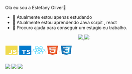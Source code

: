 Ola eu sou a Estefany Oliver👋

- 🔭 Atualmente estou apenas estudando
- 🌱 Atualmente estou aprendendo Java scrpit , react
- 🤔 Procuro ajuda para conseguir um estagio eu trabalho.



<div align="center">
  <a href="https://www.linkedin.com/in/estefany-oliveira-587003220/?lipi=urn%3Ali%3Apage%3Ad_flagship3_feed%3BkP2ysx4dQei0N2v%2B5l0zhw%3D%3D">
  <img height="180em" src="https://github-readme-stats.vercel.app/api?username=OliverXVCI&show_icons=true&theme=dracula&include_all_commits=true&count_private=true"/>
  <img height="180em" src="https://github-readme-stats.vercel.app/api/top-langs/?username=OliverXVCI&layout=compact&langs_count=7&theme=dracula"/>
</div>
  
  <div style="display: inline_block"><br>
  <img align="center" alt="Oliver-Js" height="30" width="40" src="https://raw.githubusercontent.com/devicons/devicon/master/icons/javascript/javascript-plain.svg">
  <img align="center" alt="Oliver-Ts" height="30" width="40" src="https://raw.githubusercontent.com/devicons/devicon/master/icons/typescript/typescript-plain.svg">
  <img align="center" alt="Oliver-React" height="30" width="40" src="https://raw.githubusercontent.com/devicons/devicon/master/icons/react/react-original.svg">
  <img align="center" alt="Oliver-HTML" height="30" width="40" src="https://raw.githubusercontent.com/devicons/devicon/master/icons/html5/html5-original.svg">
  <img align="center" alt="Oliver-CSS" height="30" width="40" src="https://raw.githubusercontent.com/devicons/devicon/master/icons/css3/css3-original.svg">
 
  
  ##
  <div>
    
    
<div> 
 
 	
 <a href="https://discord.com/OliverXCVI#2614" target="_blank"><img src="https://img.shields.io/badge/Discord-7289DA?style=for-the-badge&logo=discord&logoColor=white" target="_blank"></a> 
  <a href ="https://mail.google.com/mail/u/0/#inbox"><img src="https://img.shields.io/badge/-Gmail-%23333?style=for-the-badge&logo=gmail&logoColor=white" target="_blank"></a>
  <a href="https://www.linkedin.com/in/estefany-oliveira-587003220/?lipi=urn%3Ali%3Apage%3Ad_flagship3_feed%3BpgoVIr5vQ2aa16p34ygCvw%3D%3D" target="_blank"><img src="https://img.shields.io/badge/-LinkedIn-%230077B5?style=for-the-badge&logo=linkedin&logoColor=white" target="_blank"></a> 
